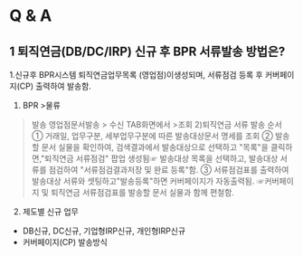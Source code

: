 # Q & A
## 1 퇴직연금(DB/DC/IRP) 신규 후 BPR 서류발송 방법은?
1.신규후 BPR시스템 퇴직연금업무목록
(영업점)이생성되며, 서류점검 등록 후 커버페이지(CP) 출력하여 발송함.
1) BPR >물류
>발송
영업점문서발송 > 수신 TAB화면에서 >조회
2)퇴직연금 서류 발송 순서
① 거래일, 업무구분, 세부업무구분에 따른 발송대상문서 명세를 조회
② 발송할 문서 실물을 확인하여, 검색결과에서 발송대상으로 선택하고 "목록"을 클릭하면,"퇴직연금 서류점검" 팝업 생성됨☞ 발송대상 목록을 선택하고, 발송대상 서류를 점검하여 "서류점검결과저장 및 완료 등록"함.
③ 서류점검표를 출력하여 발송대상 서류와 셋팅하고"발송등록"하면 커버페이지가 자동출력됨.
☞커버페이지 및 퇴직연금 서류점검표를 발송할 문서 실물과 함께 편철함.
2. 제도별 신규 업무
- DB신규, DC신규, 기업형IRP신규, 개인형IRP신규
- 커버페이지(CP) 발송방식
